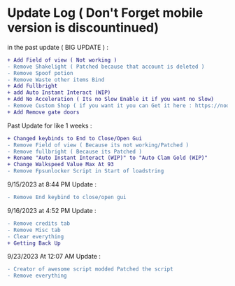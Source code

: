 # Update Log ( Don't Forget mobile version is discountinued)
in the past update ( BIG UPDATE ) : 
```diff
+ Add Field of view ( Not working )
- Remove Shakelight ( Patched because that account is deleted )
- Remove Spoof potion
- Remove Waste other items Bind
+ Add Fullbright
+ add Auto Instant Interact (WIP)
+ Add No Acceleration ( Its no Slow Enable it if you want no Slow)
- Remove Custom Shop ( if you want it you can Get it here : https://noobnot.gitbook.io/noobnot-site/script/custom-shop-doors )
+ Add Remove gate doors
```
Past Update for like 1 weeks :
```diff
+ Changed keybinds to End to Close/Open Gui
- Remove Field of view ( Because its not working/Patched )
- Remove fullbright ( Because its Patched )
+ Rename "Auto Instant Interact (WIP)" to "Auto Clam Gold (WIP)"
+ Change Walkspeed Value Max At 93
- Remove Fpsunlocker Script in Start of loadstring
```
9/15/2023 at 8:44 PM Update :
```diff
- Remove End keybind to close/open gui
```
9/16/2023 at 4:52 PM Update :
```diff
- Remove credits tab
- Remove Misc tab
- Clear everything
+ Getting Back Up
```
9/23/2023 At 12:07 AM Update :
```diff
- Creator of awesome script modded Patched the script
- Remove everything
```
